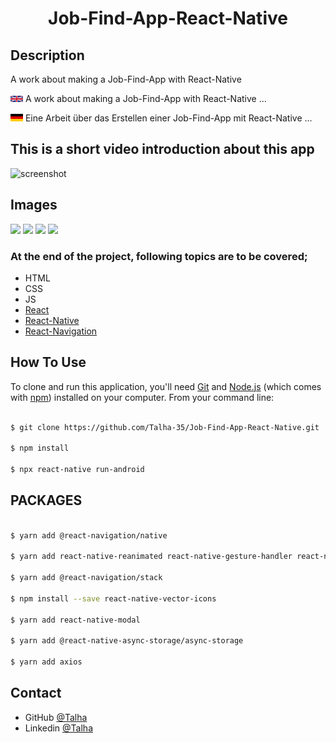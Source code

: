 
<h1 align="center">Job-Find-App-React-Native</h1>

## Description

A work about making a Job-Find-App with React-Native

<img src= "overview/eng.png" width =20 >  A work about making a Job-Find-App with React-Native ...

<img src= "overview/de.png" width =20 >   Eine Arbeit über das Erstellen einer Job-Find-App mit React-Native ...

## This is a short video introduction about this app

![screenshot](overview/Screenshot.gif)

## Images

<img src= "overview/Screenshot_1.jpg" width =200 > <img src= "overview/Screenshot_2.jpg" width =200 >
<img src= "overview/Screenshot_3.jpg" width =200 > <img src= "overview/Screenshot_4.jpg" width =200 >


### At the end of the project, following topics are to be covered;

- HTML
- CSS
- JS
- [React](https://reactjs.org/)
- [React-Native](https://reactnative.dev/)
- [React-Navigation](https://reactnavigation.org/)



## How To Use

To clone and run this application, you'll need [Git](https://git-scm.com) and [Node.js](https://nodejs.org/en/download/) (which comes with [npm](http://npmjs.com)) installed on your computer. From your command line:

```bash

$ git clone https://github.com/Talha-35/Job-Find-App-React-Native.git

$ npm install

$ npx react-native run-android
```

## PACKAGES

```bash

$ yarn add @react-navigation/native

$ yarn add react-native-reanimated react-native-gesture-handler react-native-screens react-native-safe-area-context @react-native-community/masked-view

$ yarn add @react-navigation/stack

$ npm install --save react-native-vector-icons

$ yarn add react-native-modal

$ yarn add @react-native-async-storage/async-storage

$ yarn add axios
```

## Contact

- GitHub [@Talha](https://github.com/Talha-35)
- Linkedin [@Talha](https://www.linkedin.com/in/talha-%C3%BClk%C3%BCmen-4854391b8/)

